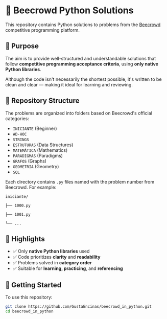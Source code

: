 # 📘 Beecrowd Python Solutions

This repository contains Python solutions to problems from the [Beecrowd](https://www.beecrowd.com.br/) competitive programming platform.

## 🎯 Purpose

The aim is to provide well-structured and understandable solutions that follow **competitive programming acceptance criteria**, using **only native Python libraries**.

Although the code isn't necessarily the shortest possible, it's written to be clean and clear — making it ideal for learning and reviewing.

## 📂 Repository Structure

The problems are organized into folders based on Beecrowd's official categories:

- `INICIANTE` (Beginner)
- `AD-HOC`
- `STRINGS`
- `ESTRUTURAS` (Data Structures)
- `MATEMÁTICA` (Mathematics)
- `PARADIGMAS` (Paradigms)
- `GRAFOS` (Graphs)
- `GEOMETRIA` (Geometry)
- `SQL`

Each directory contains `.py` files named with the problem number from Beecrowd. For example:
```
iniciante/

├── 1000.py

├── 1001.py

└── ...
```


## 🧠 Highlights

- ✅ Only **native Python libraries** used
- ✅ Code prioritizes **clarity** and **readability**
- ✅ Problems solved in **category order**
- ✅ Suitable for **learning, practicing**, and **referencing**

## 🚀 Getting Started

To use this repository:

```bash
git clone https://github.com/GustaEncinas/beecrowd_in_python.git
cd beecrowd_in_python
